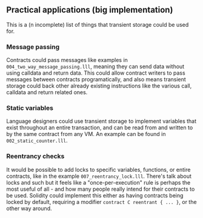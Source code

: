 ## Practical applications (big implementation)

This is a (n incomplete) list of things that transient storage could be used for.

### Message passing

Contracts could pass messages like examples in `004_two_way_message_passing.lll`, meaning they can send data without using calldata and return data. This could allow contract writers to pass messages between contracts programatically, and also means transient storage could back other already existing instructions like the various call, calldata and return related ones.

### Static variables

Language designers could use transient storage to implement variables that exist throughout an entire transaction, and can be read from and written to by the same contract from any VM. An example can be found in `002_static_counter.lll`.

### Reentrancy checks

It would be possible to add locks to specific variables, functions, or entire contracts, like in the example `007_reentrancy_lock.lll`. There's talk about locks and such but it feels like a "once-per-execution" rule is perhaps the most useful of all - and how many people really intend for their contracts to be used. Solidity could implement this either as having contracts being locked by default, requiring a modifier `contract C reentrant { ... }`, or the other way around.